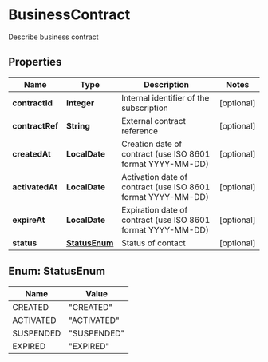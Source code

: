 

# BusinessContract

Describe business contract

## Properties

| Name | Type | Description | Notes |
|------------ | ------------- | ------------- | -------------|
|**contractId** | **Integer** | Internal identifier of the subscription |  [optional] |
|**contractRef** | **String** | External contract reference |  [optional] |
|**createdAt** | **LocalDate** | Creation date of contract (use ISO 8601 format YYYY-MM-DD) |  [optional] |
|**activatedAt** | **LocalDate** | Activation date of contract (use ISO 8601 format YYYY-MM-DD) |  [optional] |
|**expireAt** | **LocalDate** | Expiration date of contract (use ISO 8601 format YYYY-MM-DD) |  [optional] |
|**status** | [**StatusEnum**](#StatusEnum) | Status of contact |  [optional] |



## Enum: StatusEnum

| Name | Value |
|---- | -----|
| CREATED | &quot;CREATED&quot; |
| ACTIVATED | &quot;ACTIVATED&quot; |
| SUSPENDED | &quot;SUSPENDED&quot; |
| EXPIRED | &quot;EXPIRED&quot; |



